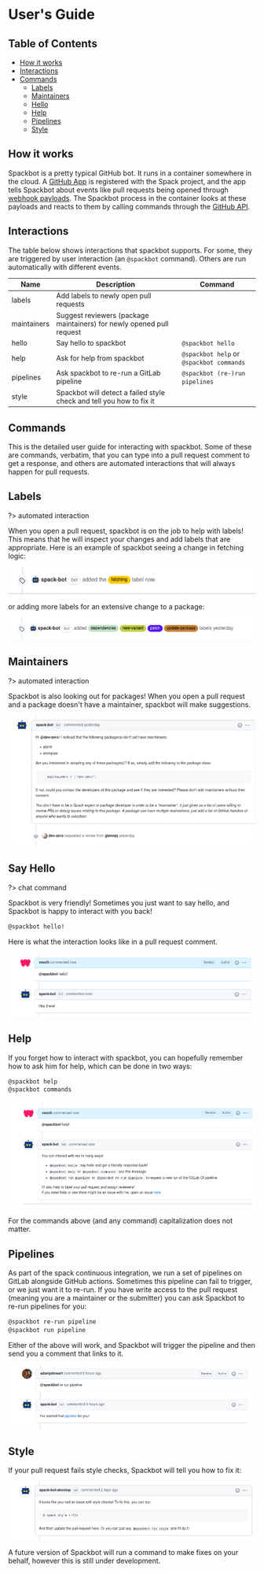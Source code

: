 # User's Guide

## Table of Contents

- [How it works](#how-it-works)
- [Interactions](#iteractions)
- [Commands](#commands)
  - [Labels](#labels)
  - [Maintainers](#maintainers)
  - [Hello](#say-hello)
  - [Help](#help)
  - [Pipelines](#pipelines)
  - [Style](#style)

## How it works

Spackbot is a pretty typical GitHub bot. It runs in a container somewhere in the cloud. A
[GitHub App](https://docs.github.com/en/developers/apps/about-apps) is
registered with the Spack project, and the app tells Spackbot about events like
pull requests being opened through
[webhook payloads](https://docs.github.com/en/developers/webhooks-and-events/webhook-events-and-payloads).
The Spackbot process in the container looks at these payloads and reacts to
them by calling commands through the
[GitHub API](https://docs.github.com/en/rest).

## Interactions

The table below shows interactions that spackbot supports. For some, they are 
triggered by user interaction (an `@spackbot` command). Others are run automatically
with different events.

| Name | Description | Command |
|------|-------------|---------|
|labels| Add labels to newly open pull requests | |
|maintainers| Suggest reviewers (package maintainers) for newly opened pull request | |
|hello| Say hello to spackbot | `@spackbot hello`|
|help| Ask for help from spackbot | `@spackbot help` or `@spackbot commands`|
|pipelines| Ask spackbot to re-run a GitLab pipeline | `@spackbot (re-)run pipelines`|
|style| Spackbot will detect a failed style check and tell you how to fix it | |


## Commands

This is the detailed user guide for interacting with spackbot. Some of these
are commands, verbatim, that you can type into a pull request comment to get a response,
and others are automated interactions that will always happen for pull requests.

## Labels

?> automated interaction

When you open a pull request, spackbot is on the job to help with labels! This
means that he will inspect your changes and add labels that are appropriate.
Here is an example of spackbot seeing a change in fetching logic:

![img/spackbot-label.png](img/spackbot-label.png)

or adding more labels for an extensive change to a package:

![img/spackbot-labels.png](img/spackbot-labels.png)


## Maintainers

?> automated interaction

Spackbot is also looking out for packages! When you open a pull request and a package
doesn't have a maintainer, spackbot will make suggestions.

![img/maintainers.png](img/maintainers.png)

## Say Hello

?> chat command

Spackbot is very friendly! Sometimes you just want to say hello, and Spackbot 
is happy to interact with you back!

```bash
@spackbot hello!
```

Here is what the interaction looks like in a pull request comment.

![img/hello.png](img/hello.png)


## Help

If you forget how to interact with spackbot, you can hopefully remember how
to ask him for help, which can be done in two ways:

```bash
@spackbot help
@spackbot commands
```
![img/help.png](img/help.png)

For the commands above (and any command) capitalization does not matter.

## Pipelines

As part of the spack continuous integration, we run a set of pipelines on GitLab alongside
GitHub actions. Sometimes this pipeline can fail to trigger, or we just want it to re-run.
If you have write access to the pull request (meaning you are a maintainer or the submitter)
you can ask Spackbot to re-run pipelines for you:

```bash
@spackbot re-run pipeline
@spackbot run pipeline
```
Either of the above will work, and Spackbot will trigger the pipeline and then
send you a comment that links to it.

![img/pipeline.png](img/pipeline.png)


## Style

If your pull request fails style checks, Spackbot will tell you how to fix it:

![img/style.png](img/style.png)

A future version of Spackbot will run a command to make fixes on your behalf,
however this is still under development.
